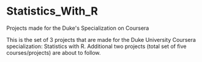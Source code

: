 # Statistics_With_R
Projects made for the Duke's Specialization on Coursera

This is the set of 3 projects that are made for the Duke University Coursera specialization: Statistics with R. 
Additional two projects (total set of five courses/projects) are about to follow. 
